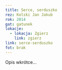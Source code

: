```yaml
---
title: Serce, serduszko
rez: Kolski Jan Jakub
rok: 2014
gat: gatunek
lokacje:
  - lokacja: Zgierz
    link: zgierz
link: serce-serduszko
fot: brak
---
```

Opis wkrótce…
